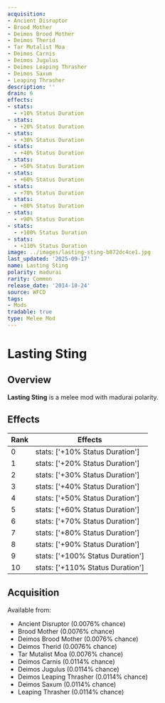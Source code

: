 ```yaml
---
acquisition:
- Ancient Disruptor
- Brood Mother
- Deimos Brood Mother
- Deimos Therid
- Tar Mutalist Moa
- Deimos Carnis
- Deimos Jugulus
- Deimos Leaping Thrasher
- Deimos Saxum
- Leaping Thrasher
description: ''
drain: 6
effects:
- stats:
  - +10% Status Duration
- stats:
  - +20% Status Duration
- stats:
  - +30% Status Duration
- stats:
  - +40% Status Duration
- stats:
  - +50% Status Duration
- stats:
  - +60% Status Duration
- stats:
  - +70% Status Duration
- stats:
  - +80% Status Duration
- stats:
  - +90% Status Duration
- stats:
  - +100% Status Duration
- stats:
  - +110% Status Duration
image: ../images/lasting-sting-b872dc4ce1.jpg
last_updated: '2025-09-17'
name: Lasting Sting
polarity: madurai
rarity: Common
release_date: '2014-10-24'
source: WFCD
tags:
- Mods
tradable: true
type: Melee Mod
---
```


# Lasting Sting

## Overview

**Lasting Sting** is a melee mod with madurai polarity.

## Effects

| Rank | Effects |
|------|----------|
| 0 | stats: ['+10% Status Duration'] |
| 1 | stats: ['+20% Status Duration'] |
| 2 | stats: ['+30% Status Duration'] |
| 3 | stats: ['+40% Status Duration'] |
| 4 | stats: ['+50% Status Duration'] |
| 5 | stats: ['+60% Status Duration'] |
| 6 | stats: ['+70% Status Duration'] |
| 7 | stats: ['+80% Status Duration'] |
| 8 | stats: ['+90% Status Duration'] |
| 9 | stats: ['+100% Status Duration'] |
| 10 | stats: ['+110% Status Duration'] |

## Acquisition

Available from:
- Ancient Disruptor (0.0076% chance)
- Brood Mother (0.0076% chance)
- Deimos Brood Mother (0.0076% chance)
- Deimos Therid (0.0076% chance)
- Tar Mutalist Moa (0.0076% chance)
- Deimos Carnis (0.0114% chance)
- Deimos Jugulus (0.0114% chance)
- Deimos Leaping Thrasher (0.0114% chance)
- Deimos Saxum (0.0114% chance)
- Leaping Thrasher (0.0114% chance)

